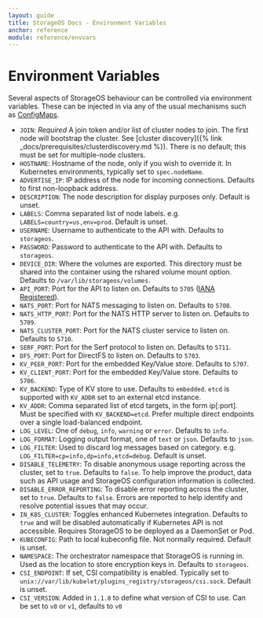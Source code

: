 ```yaml
---
layout: guide
title: StorageOS Docs - Environment Variables
anchor: reference
module: reference/envvars
---
```


# Environment Variables

Several aspects of StorageOS behaviour can be controlled via environment
variables. These can be injected in via any of the usual mechanisms such as
[ConfigMaps](https://kubernetes.io/docs/tasks/configure-pod-container/configure-pod-configmap/).

* `JOIN`: *Required* A join token and/or list of cluster nodes to join.  The first node will bootstrap the cluster.  See [cluster discovery]({% link _docs/prerequisites/clusterdiscovery.md %}).  There is no default; this must be set for multiple-node clusters.
* `HOSTNAME`: Hostname of the node, only if you wish to override it.  In Kubernetes environments, typically set to `spec.nodeName`.
* `ADVERTISE_IP`: IP address of the node for incoming connections.  Defaults to first non-loopback address.
* `DESCRIPTION`: The node description for display purposes only.  Default is unset.
* `LABELS`: Comma separated list of node labels.  e.g. `LABELS=country=us,env=prod`.  Default is unset.
* `USERNAME`: Username to authenticate to the API with.  Defaults to `storageos`.
* `PASSWORD`: Password to authenticate to the API with.  Defaults to `storageos`.
* `DEVICE_DIR`: Where the volumes are exported.  This directory must be shared into the container using the rshared volume mount option. Defaults to `/var/lib/storageos/volumes`.
* `API_PORT`: Port for the API to listen on.  Defaults to `5705` ([IANA Registered](https://www.iana.org/assignments/service-names-port-numbers/service-names-port-numbers.xhtml?search=5705)).
* `NATS_PORT`: Port for NATS messaging to listen on.  Defaults to `5708`.
* `NATS_HTTP_PORT`: Port for the NATS HTTP server to listen on.  Defaults to `5709`.
* `NATS_CLUSTER_PORT`: Port for the NATS cluster service to listen on.  Defaults to `5710`.
* `SERF_PORT`: Port for the Serf protocol to listen on.  Defaults to `5711`.
* `DFS_PORT`: Port for DirectFS to listen on.  Defaults to `5703`.
* `KV_PEER_PORT`: Port for the embedded Key/Value store. Defaults to `5707`.
* `KV_CLIENT_PORT`: Port for the embedded Key/Value store. Defaults to `5706`.
* `KV_BACKEND`: Type of KV store to use. Defaults to `embedded`. `etcd` is supported with `KV_ADDR` set to an external etcd instance.
* `KV_ADDR`: Comma separated list of etcd targets, in the form ip[:port].  Must be specified with `KV_BACKEND=etcd`.  Prefer multiple direct endpoints over a single load-balanced endpoint.
* `LOG_LEVEL`: One of `debug`, `info`, `warning` or `error`.  Defaults to `info`.
* `LOG_FORMAT`: Logging output format, one of `text` or `json`.  Defaults to `json`.
* `LOG_FILTER`: Used to discard log messages based on category.  e.g. `LOG_FILTER=cp=info,dp=info,etcd=debug`.  Default is unset.
* `DISABLE_TELEMETRY`: To disable anonymous usage reporting across the cluster, set to `true`. Defaults to `false`. To help improve the product, data such as API usage and StorageOS configuration information is collected.
* `DISABLE_ERROR_REPORTING`: To disable error reporting across the cluster, set to `true`. Defaults to `false`. Errors are reported to help identify and resolve potential issues that may occur.
* `IN_K8S_CLUSTER`: Toggles enhanced Kubernetes integration.  Defaults to `true` and will be disabled automatically if Kubernetes API is not accessible.  Requires StorageOS to be deployed as a DaemonSet or Pod.
* `KUBECONFIG`: Path to local kubeconfig file.  Not normally required.  Default is unset.
* `NAMESPACE`: The orchestrator namespace that StorageOS is running in.  Used as the location to store encryption keys in.  Defaults to `storageos`.
* `CSI_ENDPOINT`: If set, CSI compatibility is enabled.  Typically set to `unix://var/lib/kubelet/plugins_registry/storageos/csi.sock`.  Default is unset.
* `CSI_VERSION`: Added in `1.1.0` to define what version of CSI to use. Can be set to `v0` or `v1`, defaults to `v0`
